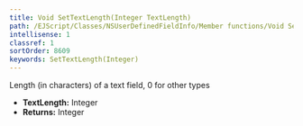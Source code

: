 ```yaml
---
title: Void SetTextLength(Integer TextLength)
path: /EJScript/Classes/NSUserDefinedFieldInfo/Member functions/Void SetTextLength(Integer p_0)
intellisense: 1
classref: 1
sortOrder: 8609
keywords: SetTextLength(Integer)
---
```



Length (in characters) of a text field, 0 for other types



* **TextLength:** Integer
* **Returns:** Integer


